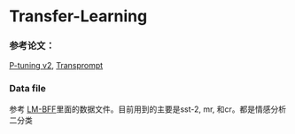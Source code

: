 # Transfer-Learning

### 参考论文：
[P-tuning v2](https://arxiv.org/pdf/2110.07602), [Transprompt](https://aclanthology.org/2021.emnlp-main.221.pdf)

### Data file
参考 [LM-BFF](https://github.com/princeton-nlp/LM-BFF)里面的数据文件。目前用到的主要是sst-2, mr, 和cr。都是情感分析二分类
